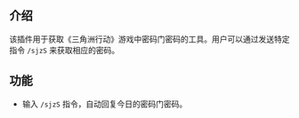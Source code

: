 ## 介绍
该插件用于获取《三角洲行动》游戏中密码门密码的工具。用户可以通过发送特定指令 `/sjzS` 来获取相应的密码。

## 功能
- 输入 `/sjzS` 指令，自动回复今日的密码门密码。


